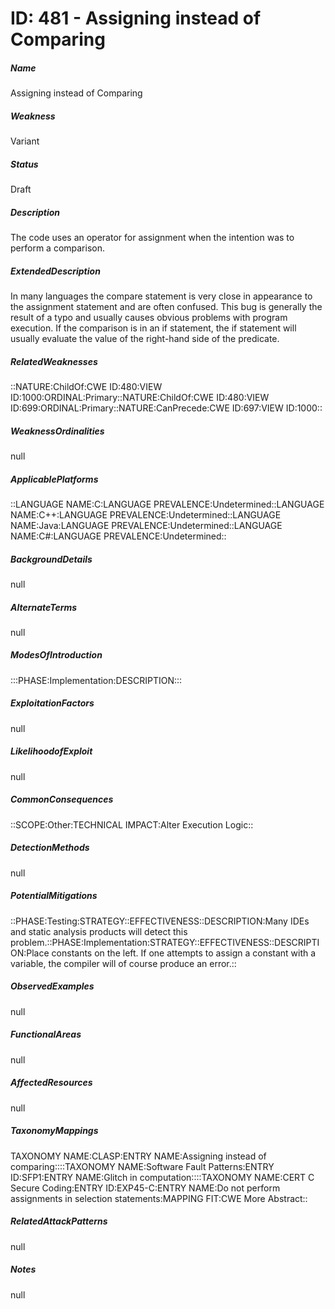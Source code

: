 # ID: 481 - Assigning instead of Comparing
<h5>Name</h5>Assigning instead of Comparing
<h5>Weakness</h5>Variant
<h5>Status</h5>Draft
<h5>Description</h5>The code uses an operator for assignment when the intention was to perform a comparison.
<h5>ExtendedDescription</h5>In many languages the compare statement is very close in appearance to the assignment statement and are often confused. This bug is generally the result of a typo and usually causes obvious problems with program execution. If the comparison is in an if statement, the if statement will usually evaluate the value of the right-hand side of the predicate.
<h5>RelatedWeaknesses</h5>::NATURE:ChildOf:CWE ID:480:VIEW ID:1000:ORDINAL:Primary::NATURE:ChildOf:CWE ID:480:VIEW ID:699:ORDINAL:Primary::NATURE:CanPrecede:CWE ID:697:VIEW ID:1000::
<h5>WeaknessOrdinalities</h5>null
<h5>ApplicablePlatforms</h5>::LANGUAGE NAME:C:LANGUAGE PREVALENCE:Undetermined::LANGUAGE NAME:C++:LANGUAGE PREVALENCE:Undetermined::LANGUAGE NAME:Java:LANGUAGE PREVALENCE:Undetermined::LANGUAGE NAME:C#:LANGUAGE PREVALENCE:Undetermined::
<h5>BackgroundDetails</h5>null
<h5>AlternateTerms</h5>null
<h5>ModesOfIntroduction</h5>:::PHASE:Implementation:DESCRIPTION:::
<h5>ExploitationFactors</h5>null
<h5>LikelihoodofExploit</h5>null
<h5>CommonConsequences</h5>::SCOPE:Other:TECHNICAL IMPACT:Alter Execution Logic::
<h5>DetectionMethods</h5>null
<h5>PotentialMitigations</h5>::PHASE:Testing:STRATEGY::EFFECTIVENESS::DESCRIPTION:Many IDEs and static analysis products will detect this problem.::PHASE:Implementation:STRATEGY::EFFECTIVENESS::DESCRIPTION:Place constants on the left. If one attempts to assign a constant with a variable, the compiler will of course produce an error.::
<h5>ObservedExamples</h5>null
<h5>FunctionalAreas</h5>null
<h5>AffectedResources</h5>null
<h5>TaxonomyMappings</h5>TAXONOMY NAME:CLASP:ENTRY NAME:Assigning instead of comparing::::TAXONOMY NAME:Software Fault Patterns:ENTRY ID:SFP1:ENTRY NAME:Glitch in computation::::TAXONOMY NAME:CERT C Secure Coding:ENTRY ID:EXP45-C:ENTRY NAME:Do not perform assignments in selection statements:MAPPING FIT:CWE More Abstract::
<h5>RelatedAttackPatterns</h5>null
<h5>Notes</h5>null

